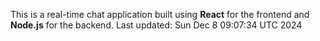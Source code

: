 This is a real-time chat application built using **React** for the frontend and **Node.js** for the backend.
Last updated: Sun Dec  8 09:07:34 UTC 2024
